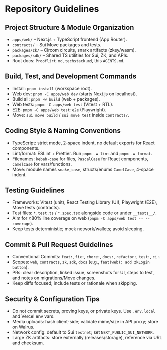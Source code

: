 # Repository Guidelines

## Project Structure & Module Organization
- `apps/web/` – Next.js + TypeScript frontend (App Router).
- `contracts/` – Sui Move packages and tests.
- `packages/zk/` – Circom circuits, snark artifacts (zkey/wasm).
- `packages/sdk/` – Shared TS utilities for Sui, ZK, and APIs.
- Root docs: `Prooflirt.md`, `techstack.md`, this `AGENTS.md`.

## Build, Test, and Development Commands
- Install: `pnpm install` (workspace root).
- Web dev: `pnpm -C apps/web dev` (starts Next.js on localhost).
- Build all: `pnpm -w build` (web + packages).
- Web tests: `pnpm -C apps/web test` (Vitest + RTL).
- E2E: `pnpm -C apps/web test:e2e` (Playwright).
- Move: `sui move build` / `sui move test` inside `contracts/`.

## Coding Style & Naming Conventions
- TypeScript: strict mode, 2-space indent, no default exports for React components.
- Lint/format: ESLint + Prettier. Run `pnpm -w lint` and `pnpm -w format`.
- Filenames: `kebab-case` for files, `PascalCase` for React components, `camelCase` for vars/functions.
- Move: module names `snake_case`, structs/enums `CamelCase`, 4-space indent.

## Testing Guidelines
- Frameworks: Vitest (unit), React Testing Library (UI), Playwright (E2E), Move tests (contracts).
- Test files: `*.test.ts` / `*.spec.tsx` alongside code or under `__tests__/`.
- Aim for ≥80% line coverage on web (`pnpm -C apps/web test -- --coverage`).
- Keep tests deterministic; mock network/wallets; avoid sleeping.

## Commit & Pull Request Guidelines
- Conventional Commits: `feat:`, `fix:`, `chore:`, `docs:`, `refactor:`, `test:`, `ci:`.
- Scopes: `web`, `contracts`, `zk`, `sdk`, `docs` (e.g., `feat(web): add zkLogin button`).
- PRs: clear description, linked issue, screenshots for UI, steps to test, and notes on migrations/Move changes.
- Keep diffs focused; include tests or rationale when skipping.

## Security & Configuration Tips
- Do not commit secrets, proving keys, or private keys. Use `.env.local` and Vercel env vars.
- Media uploads: hash client-side; validate mime/size in API proxy; store on Walrus.
- Network config: default to Sui `testnet`; set `NEXT_PUBLIC_SUI_NETWORK`.
- Large ZK artifacts: store externally (releases/storage), reference via URL and checksum.

